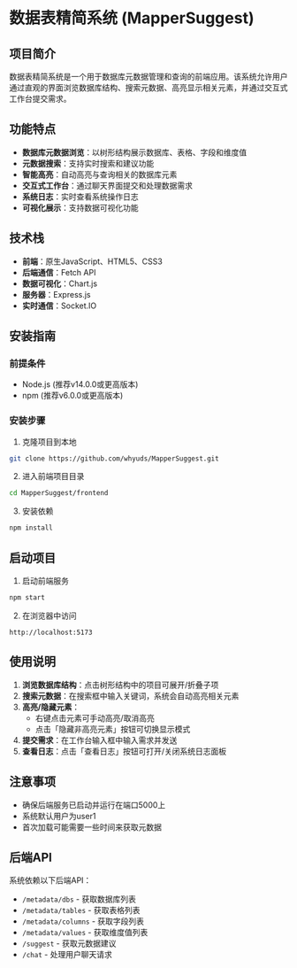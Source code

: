 # 数据表精简系统 (MapperSuggest)

## 项目简介

数据表精简系统是一个用于数据库元数据管理和查询的前端应用。该系统允许用户通过直观的界面浏览数据库结构、搜索元数据、高亮显示相关元素，并通过交互式工作台提交需求。

## 功能特点

- **数据库元数据浏览**：以树形结构展示数据库、表格、字段和维度值
- **元数据搜索**：支持实时搜索和建议功能
- **智能高亮**：自动高亮与查询相关的数据库元素
- **交互式工作台**：通过聊天界面提交和处理数据需求
- **系统日志**：实时查看系统操作日志
- **可视化展示**：支持数据可视化功能

## 技术栈

- **前端**：原生JavaScript、HTML5、CSS3
- **后端通信**：Fetch API
- **数据可视化**：Chart.js
- **服务器**：Express.js
- **实时通信**：Socket.IO

## 安装指南

### 前提条件

- Node.js (推荐v14.0.0或更高版本)
- npm (推荐v6.0.0或更高版本)

### 安装步骤

1. 克隆项目到本地

```bash
git clone https://github.com/whyuds/MapperSuggest.git
```

2. 进入前端项目目录

```bash
cd MapperSuggest/frontend
```

3. 安装依赖

```bash
npm install
```

## 启动项目

1. 启动前端服务

```bash
npm start
```

2. 在浏览器中访问

```
http://localhost:5173
```

## 使用说明

1. **浏览数据库结构**：点击树形结构中的项目可展开/折叠子项
2. **搜索元数据**：在搜索框中输入关键词，系统会自动高亮相关元素
3. **高亮/隐藏元素**：
   - 右键点击元素可手动高亮/取消高亮
   - 点击「隐藏非高亮元素」按钮可切换显示模式
4. **提交需求**：在工作台输入框中输入需求并发送
5. **查看日志**：点击「查看日志」按钮可打开/关闭系统日志面板

## 注意事项

- 确保后端服务已启动并运行在端口5000上
- 系统默认用户为user1
- 首次加载可能需要一些时间来获取元数据

## 后端API

系统依赖以下后端API：

- `/metadata/dbs` - 获取数据库列表
- `/metadata/tables` - 获取表格列表
- `/metadata/columns` - 获取字段列表
- `/metadata/values` - 获取维度值列表
- `/suggest` - 获取元数据建议
- `/chat` - 处理用户聊天请求